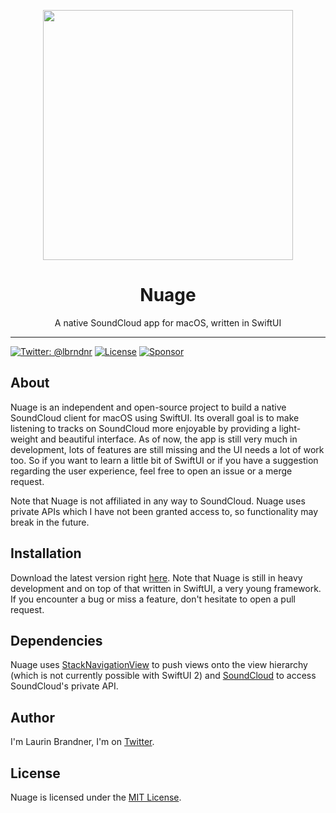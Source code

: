 <p align="center">
<img height="400" src="https://raw.githubusercontent.com/lbrndnr/nuage-macos/master/screenshot.png" />
</p>

<h1 align="center">Nuage</h1>
<p align="center">A native SoundCloud app for macOS, written in SwiftUI</p>

---

[![Twitter: @lbrndnr](https://img.shields.io/badge/contact-@lbrndnr-blue.svg?style=flat)](https://twitter.com/lbrndnr)
[![License](http://img.shields.io/badge/license-MIT-green.svg?style=flat)](https://github.com/lbrndnr/nuage-macos/blob/master/LICENSE)
[![Sponsor](http://img.shields.io/badge/sponsor-nuage-pink.svg?style=flat)](https://github.com/sponsors/lbrndnr)

## About
Nuage is an independent and open-source project to build a native SoundCloud client for macOS using SwiftUI. Its overall goal is to make listening to tracks on SoundCloud more enjoyable by providing a light-weight and beautiful interface. As of now, the app is still very much in development, lots of features are still missing and the UI needs a lot of work too. So if you want to learn a little bit of SwiftUI or if you have a suggestion regarding the user experience, feel free to open an issue or a merge request.

Note that Nuage is not affiliated in any way to SoundCloud. Nuage uses private APIs which I have not been granted access to, so functionality may break in the future.

## Installation

Download the latest version right [here](https://github.com/lbrndnr/nuage-macos/releases). Note that Nuage is still in heavy development and on top of that written in SwiftUI, a very young framework. If you encounter a bug or miss a feature, don't hesitate to open a pull request.

## Dependencies

Nuage uses [StackNavigationView](https://github.com/lbrndnr/StackNavigationView) to push views onto the view hierarchy (which is not currently possible with SwiftUI 2) and [SoundCloud](https://github.com/lbrndnr/soundcloud) to access SoundCloud's private API.

## Author
I'm Laurin Brandner, I'm on [Twitter](https://twitter.com/lbrndnr).

## License
Nuage is licensed under the [MIT License](http://opensource.org/licenses/mit-license.php).
